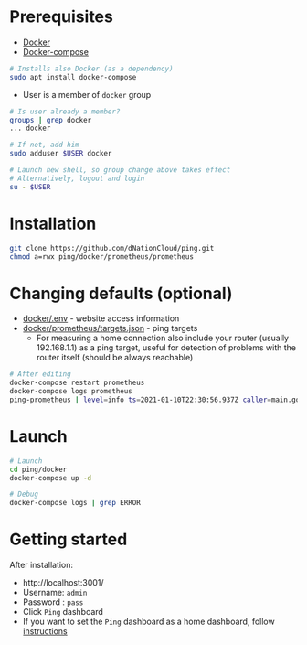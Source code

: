 # Prerequisites
* [Docker](https://www.docker.com/)
* [Docker-compose](https://docs.docker.com/compose/)
```bash
# Installs also Docker (as a dependency)
sudo apt install docker-compose
```

* User is a member of `docker` group
```bash
# Is user already a member?
groups | grep docker
... docker

# If not, add him
sudo adduser $USER docker

# Launch new shell, so group change above takes effect
# Alternatively, logout and login 
su - $USER
```

# Installation
```bash
git clone https://github.com/dNationCloud/ping.git
chmod a=rwx ping/docker/prometheus/prometheus
```
# Changing defaults (optional)
* [docker/.env](./.env) - website access information
* [docker/prometheus/targets.json](./prometheus/targets.json) - ping targets
  * For measuring a home connection also include your router (usually 192.168.1.1) as a ping target, useful for detection of problems with the router itself (should be always reachable)
```bash
# After editing
docker-compose restart prometheus
docker-compose logs prometheus
ping-prometheus | level=info ts=2021-01-10T22:30:56.937Z caller=main.go:918 msg="Completed loading of configuration file" filename=/etc/prometheus.yaml
```

# Launch
```bash
# Launch
cd ping/docker
docker-compose up -d

# Debug
docker-compose logs | grep ERROR
```

# Getting started
After installation:
* http://localhost:3001/
* Username: `admin`
* Password : `pass`
* Click `Ping` dashboard
* If you want to set the `Ping` dashboard as a home dashboard, follow [instructions](https://grafana.com/docs/grafana/latest/administration/change-home-dashboard/#set-the-default-dashboard-through-preferences)
